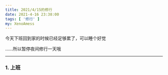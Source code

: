 ```yaml
---
title: 2021/4/15的修行
date: 2021-4-16 23:38:00
tags: [ '修行' ]
my: XenoAmess
---
```


今天下班回到家的时候已经足够累了，可以睡个好觉

……所以暂停夜间修行一天哦

---

### 1. 上班
